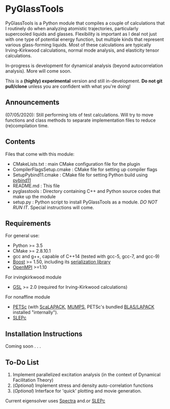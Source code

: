 # **PyGlassTools**

PyGlassTools is a Python module that compiles a couple of calculations that I routinely do when analyzing atomistic trajectories, particularly supercooled liquids and glasses. Flexibility is important as I deal not just with one type of potential energy function, but multiple kinds that represent various glass-forming liquids. Most of these calculations are typically Irving-Kirkwood calculations, normal mode analysis, and elasticity tensor calculations. 

In-progress is development for dynamical analysis (beyond autocorrelation analysis). More will come soon. 

This is a **(highly) experimental** version and still in-development. **Do not git pull/clone** unless you are confident with what you're doing!

## **Announcements**

(07/05/2020): Still performing lots of test calculations. Will try to move functions and class methods to separate implementation files to reduce (re)compilation time.

## **Contents** 

Files that come with this module:
 - CMakeLists.txt           : main CMake configuration file for the plugin
 - CompilerFlagsSetup.cmake : CMake file for setting up compiler flags
 - SetupPybind11.cmake      : CMake file for setting Python build using [pybind11](https://pybind11.readthedocs.io/en/stable/)
 - README.md                : This file
 - pyglasstools             : Directory containing C++ and Python source codes that make up the module
 - setup.py                 : Python script to install PyGlassTools as a module. *DO NOT RUN IT*. Special instructions will come.

## **Requirements**

For general use:
- Python >= 3.5
- CMake >= 2.8.10.1
- gcc and g++, capable of C++14 (tested with gcc-5, gcc-7, and gcc-9)
- [Boost](https://www.boost.org/) >= 1.50, including its [serialization library](https://www.boost.org/doc/libs/1_72_0/libs/serialization/doc/index.html) 
- [OpenMPI](https://www.open-mpi.org/) >=1.10

For irvingkirkwood module
- [GSL](https://www.gnu.org/software/gsl/) >= 2.0 (required for Irving-Kirkwood calculations)

For nonaffine module
- [PETSc](https://www.mcs.anl.gov/petsc/) (with [ScaLAPACK](http://www.netlib.org/scalapack/), [MUMPS](http://mumps.enseeiht.fr/), PETSc's bundled [BLAS/LAPACK](https://bitbucket.org/petsc/pkg-fblaslapack/src/master/) installed "internally").
- [SLEPc](https://slepc.upv.es/)

## **Installation Instructions**
Coming soon . . .


## **To-Do List**
1. Implement parallelized excitation analysis (in the context of Dynamical Facilitation Theory) 
2. (*Optional*) Implement stress and density auto-correlation functions
3. (*Optional*) Interface for 'quick' plotting and movie generation. 

Current eigensolver uses [Spectra](https://spectralib.org/) and.or [SLEPc](https://slepc.upv.es/)
